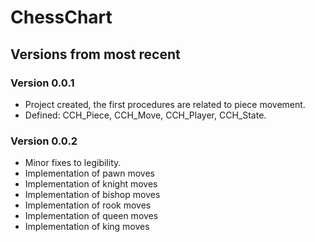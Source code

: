 # ChessChart

## Versions from most recent

### Version 0.0.1
 - Project created, the first procedures are related to piece movement.
 - Defined: CCH\_Piece, CCH\_Move, CCH\_Player, CCH\_State.

### Version 0.0.2
 - Minor fixes to legibility.
 - Implementation of pawn moves
 - Implementation of knight moves
 - Implementation of bishop moves
 - Implementation of rook moves
 - Implementation of queen moves
 - Implementation of king moves
